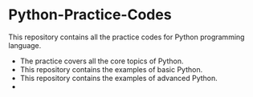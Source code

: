 # Python-Practice-Codes
This repository contains all the practice codes for Python programming language.
- The practice covers all the core topics of Python.
- This repository contains the examples of basic Python.
- This repository contains the examples of advanced Python.
- 
